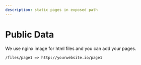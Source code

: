 ```yaml
---
description: static pages in exposed path
---
```


# Public Data

We use nginx image for html files and you can add your pages.

```
/files/page1 => http://yourwebsite.io/page1
```

